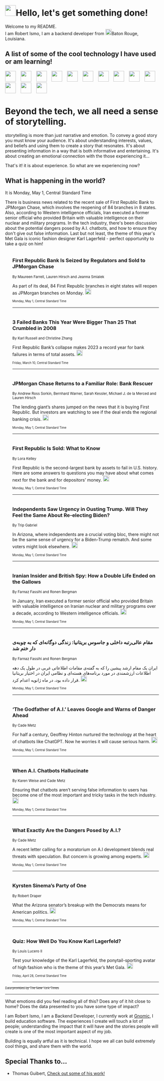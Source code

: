 <h1><img src="https://emojis.slackmojis.com/emojis/images/1643514375/3493/hot-coffee.gif?1643514375" width="35"/>Hello, let's get something done!</h1>

<p>Welcome to my README.<br/>
I am Robert Ismo, I am a backend developer from <img src="https://emojis.slackmojis.com/emojis/images/1638395689/50435/moulin_rouge.png?1638395689" width="20"/>Baton Rouge, Louisiana.</p>
<h2>A list of some of the cool technology I have used or am learning!</h2>
<p>
<img src="https://emojis.slackmojis.com/emojis/images/1643516091/21142/meow_bongotap.gif?1643516091" width="35" alt="">
<img src="https://img.shields.io/badge/Favorite%20Frontend%20Framework-SvelteKit-f83903" alt="">
<img src="https://img.shields.io/badge/Second%20Favorite-Vue-40b581" alt="">
<img src="https://img.shields.io/badge/Most%20Used%20Runtime-Nodejs-78b061" alt="">
<img src="https://emojis.slackmojis.com/emojis/images/1643517416/34482/fire.gif?1643517416" width="35" alt="">
<img src="https://img.shields.io/badge/Javascript%20But%20Better-Typescript-0078ca" alt="">
<img src="https://img.shields.io/badge/Favorite%20Language-Elixir-3e244d" alt="">
<img src="https://img.shields.io/badge/Containerize%20Everything-Docker-6ac9ef" alt="">
<img src="https://emojis.slackmojis.com/emojis/images/1643514596/5999/meow_party.gif?1643514596" width="35" alt="">
<img src="https://img.shields.io/badge/API%20Love%20Language-Graphql-de32a5" alt="">
<img src="https://img.shields.io/badge/Our%20Favorite%20Version%20Controller-Git-e94f33" alt="">
<img src="https://img.shields.io/badge/Favorite%20Database-Redis-d42d1d" alt="">
<img src="https://emojis.slackmojis.com/emojis/images/1643514559/5584/deployparrot.gif?1643514559" width="35" alt="">
<img src="https://img.shields.io/badge/Container%20Interstate-RabbitMQ-f66200" alt="">
<img src="https://img.shields.io/badge/Gotta%20Learn-Kubernetes-316adf" alt="">
<img src="https://img.shields.io/badge/Really%20Mature%20Now-WASM-654fef" alt="">
<img src="https://emojis.slackmojis.com/emojis/images/1666642497/61942/dance_vibe.gif?1666642497" width="35" alt="">
<img src="https://img.shields.io/badge/For%20My%20M1-ARM64-657d96" alt="">
<img src="https://img.shields.io/badge/Loving%20This%20So%20Much-TailwindCSS-17bcb5" alt="">
<img src="https://img.shields.io/badge/Cool%20Build%20Tool-Vite-f9cb24" alt="">
<img src="https://emojis.slackmojis.com/emojis/images/1669231376/62819/working-on-it.gif?1669231376" width="35" alt="">
<img src="https://img.shields.io/badge/Fun%20and%20Easy%20Database-MongoDB-5f8c49" alt="">
<img src="https://img.shields.io/badge/JS%20Life%20Support-NPM-c73737" alt="">
<img src="https://img.shields.io/badge/I%20Liked%20It-DynamoDB-0073b9" alt="">
<img src="https://emojis.slackmojis.com/emojis/images/1643514045/46/question.gif?1643514045" width="35" alt="">
<img src="https://img.shields.io/badge/cool-React-60d6f9" alt="">
<img src="https://img.shields.io/badge/Future%20Big%20Project-Lambda-f37e00" alt="">
<img src="https://img.shields.io/badge/NPM%20But%20Better-PNPM-f1aa07" alt="">
<img src="https://emojis.slackmojis.com/emojis/images/1643514943/9662/fbwow.gif?1643514943" width="35" alt="">
<img src="https://img.shields.io/badge/First%20Language-C-662079" alt="">
<img src="https://img.shields.io/badge/Where%20I%20Deploy%20Frontend-Vercel-000000" alt="">
<img src="https://img.shields.io/badge/Who%20Does%20not%20Want%20an%20App-Swift-f9492a" alt="">
<img src="https://emojis.slackmojis.com/emojis/images/1643514058/151/javascript.png?1643514058" width="35" alt="">
<img src="https://img.shields.io/badge/cool-Python-fbd542" alt="">
<img src="https://img.shields.io/badge/Favorite%20Something-Stripe-656cdc" alt="">
<img src="https://img.shields.io/badge/Of%20Course-HTML5-ed6327" alt="">
<img src="https://emojis.slackmojis.com/emojis/images/1660415405/60731/bomb.gif?1660415405" width="35" alt="">
<img src="https://img.shields.io/badge/hate-CSS-2964ec" alt="">
<img src="https://img.shields.io/badge/Learning-CircleCI-141215" alt="">
<img src="https://img.shields.io/badge/Learning-Rust-fbbb3b" alt="">
<img src="https://emojis.slackmojis.com/emojis/images/1660415397/60712/writing-hand.gif?1660415397" width="35" alt="">
<img src="https://img.shields.io/badge/Dev%20Browser%20of%20Choice-Firefox-cc4e26" alt="">
<img src="https://img.shields.io/badge/Recoverying%20From%20Windows-UNIX-1781e3" alt="">
<img src="https://img.shields.io/badge/LOVE-LogSeq-90c1c2" alt="">
<img src="https://emojis.slackmojis.com/emojis/images/1643514066/223/kirby.gif?1643514066" width="35" alt="">
<img src="https://img.shields.io/badge/Daily%20Driver-MacOS-e6e6e8" alt="">
<img src="https://img.shields.io/badge/Git%20Server-Github-000000" alt="">
<img src="https://img.shields.io/badge/enjoyable-EC2-f17428" alt="">
<img src="https://emojis.slackmojis.com/emojis/images/1643514239/2069/excited.gif?1643514239" width="35" alt="">
</p>
<h1>Beyond the tech, we all need a sense of storytelling.</h1>
<p>storytelling is more than just narrative and emotion. To convey a good story you must know your audience. It's about understanding interests, values, and beliefs and using them to create a story that resonates. It's about presenting information in a way that is both informative and entertaining. It's about creating an emotional connection with the those experiencing it...</p>
<p>That's it! it is about experience. So what are we experiencing now?</p>
<h2>What is happening in the world?</h2>
<p>It is Monday, May 1, Central Standard Time</p>
<p>
There is business news related to the recent sale of First Republic Bank to JPMorgan Chase, which involves the reopening of 84 branches in 8 states. Also, according to Western intelligence officials, Iran executed a former senior official who provided Britain with valuable intelligence on their nuclear and military programs. In the tech industry, there&#39;s been discussion about the potential dangers posed by A.I. chatbots, and how to ensure they don&#39;t give out false information. Last but not least, the theme of this year&#39;s Met Gala is iconic fashion designer Karl Lagerfeld - perfect opportunity to take a quiz on him!</p>
<ol>
<img src="https://img.shields.io/badge/-business-blue" alt="">
<h3>First Republic Bank Is Seized by Regulators and Sold to JPMorgan Chase</h3>
<sub>By Maureen Farrell, Lauren Hirsch and Jeanna Smialek</sub>
<p>As part of its deal, 84 First Republic branches in eight states will reopen as JPMorgan branches on Monday.  <a href="https://nyti.ms/3LpkNtw"><img src="https://developer.nytimes.com/files/poweredby_nytimes_30b.png?v=1583354208352" height="20"></a></p>
<sub><sub>Monday, May 1, Central Standard Time</sub></sub>
<hr/>
<img src="https://img.shields.io/badge/-business-blue" alt="">
<h3>3 Failed Banks This Year Were Bigger Than 25 That Crumbled in 2008</h3>
<sub>By Karl Russell and Christine Zhang</sub>
<p>First Republic Bank’s collapse makes 2023 a record year for bank failures in terms of total assets.  <a href="https://nyti.ms/3LnBbfA"><img src="https://developer.nytimes.com/files/poweredby_nytimes_30b.png?v=1583354208352" height="20"></a></p>
<sub><sub>Friday, March 10, Central Standard Time</sub></sub>
<hr/>
<img src="https://img.shields.io/badge/-business-blue" alt="">
<h3>JPMorgan Chase Returns to a Familiar Role: Bank Rescuer</h3>
<sub>By Andrew Ross Sorkin, Bernhard Warner, Sarah Kessler, Michael J. de la Merced and Lauren Hirsch</sub>
<p>The lending giant’s shares jumped on the news that it is buying First Republic. But investors are watching to see if the deal ends the regional banking crisis.  <a href="https://nyti.ms/3LItJM5"><img src="https://developer.nytimes.com/files/poweredby_nytimes_30b.png?v=1583354208352" height="20"></a></p>
<sub><sub>Monday, May 1, Central Standard Time</sub></sub>
<hr/>
<img src="https://img.shields.io/badge/-business-blue" alt="">
<h3>First Republic Is Sold: What to Know</h3>
<sub>By Lora Kelley</sub>
<p>First Republic is the second-largest bank by assets to fail in U.S. history. Here are some answers to questions you may have about what comes next for the bank and for depositors’ money.  <a href="https://nyti.ms/3HtkfBT"><img src="https://developer.nytimes.com/files/poweredby_nytimes_30b.png?v=1583354208352" height="20"></a></p>
<sub><sub>Monday, May 1, Central Standard Time</sub></sub>
<hr/>
<img src="https://img.shields.io/badge/-us-blue" alt="">
<h3>Independents Saw Urgency in Ousting Trump. Will They Feel the Same About Re-electing Biden?</h3>
<sub>By Trip Gabriel</sub>
<p>In Arizona, where independents are a crucial voting bloc, there might not be the same sense of urgency for a Biden-Trump rematch. And some voters might look elsewhere.  <a href="https://nyti.ms/3AKq4qN"><img src="https://developer.nytimes.com/files/poweredby_nytimes_30b.png?v=1583354208352" height="20"></a></p>
<sub><sub>Monday, May 1, Central Standard Time</sub></sub>
<hr/>
<img src="https://img.shields.io/badge/-world-blue" alt="">
<h3>Iranian Insider and British Spy: How a Double Life Ended on the Gallows</h3>
<sub>By Farnaz Fassihi and Ronen Bergman</sub>
<p>In January, Iran executed a former senior official who provided Britain with valuable intelligence on Iranian nuclear and military programs over a decade, according to Western intelligence officials.  <a href="https://nyti.ms/44jbO5G"><img src="https://developer.nytimes.com/files/poweredby_nytimes_30b.png?v=1583354208352" height="20"></a></p>
<sub><sub>Monday, May 1, Central Standard Time</sub></sub>
<hr/>
<img src="https://img.shields.io/badge/-world-blue" alt="">
<h3>مقام عالی‌رتبه داخلی و جاسوس بریتانیا: زندگی دوگانه‌ای که به چوبه‌ی دار ختم شد</h3>
<sub>By Farnaz Fassihi and Ronen Bergman</sub>
<p>ایران یک مقام ارشد پیشین را که به گفته‌ی مقامات اطلاعاتی غربی در طول یک دهه اطلاعات ارزشمندی در مورد برنامه‌های هسته‌ای و نظامی ایران در اختیار بریتانیا قرار داده بود، در ماه ژانویه اعدام کرد.  <a href="https://nyti.ms/3ANMsiN"><img src="https://developer.nytimes.com/files/poweredby_nytimes_30b.png?v=1583354208352" height="20"></a></p>
<sub><sub>Monday, May 1, Central Standard Time</sub></sub>
<hr/>
<img src="https://img.shields.io/badge/-technology-blue" alt="">
<h3>‘The Godfather of A.I.’ Leaves Google and Warns of Danger Ahead</h3>
<sub>By Cade Metz</sub>
<p>For half a century, Geoffrey Hinton nurtured the technology at the heart of chatbots like ChatGPT. Now he worries it will cause serious harm.  <a href="https://nyti.ms/42flixh"><img src="https://developer.nytimes.com/files/poweredby_nytimes_30b.png?v=1583354208352" height="20"></a></p>
<sub><sub>Monday, May 1, Central Standard Time</sub></sub>
<hr/>
<img src="https://img.shields.io/badge/-business-blue" alt="">
<h3>When A.I. Chatbots Hallucinate</h3>
<sub>By Karen Weise and Cade Metz</sub>
<p>Ensuring that chatbots aren’t serving false information to users has become one of the most important and tricky tasks in the tech industry.  <a href="https://nyti.ms/3VhogyZ"><img src="https://developer.nytimes.com/files/poweredby_nytimes_30b.png?v=1583354208352" height="20"></a></p>
<sub><sub>Monday, May 1, Central Standard Time</sub></sub>
<hr/>
<img src="https://img.shields.io/badge/-technology-blue" alt="">
<h3>What Exactly Are the Dangers Posed by A.I.?</h3>
<sub>By Cade Metz</sub>
<p>A recent letter calling for a moratorium on A.I development blends real threats with speculation. But concern is growing among experts.  <a href="https://nyti.ms/42cEFac"><img src="https://developer.nytimes.com/files/poweredby_nytimes_30b.png?v=1583354208352" height="20"></a></p>
<sub><sub>Monday, May 1, Central Standard Time</sub></sub>
<hr/>
<img src="https://img.shields.io/badge/-magazine-blue" alt="">
<h3>Kyrsten Sinema’s Party of One</h3>
<sub>By Robert Draper</sub>
<p>What the Arizona senator’s breakup with the Democrats means for American politics.  <a href="https://nyti.ms/40TQzon"><img src="https://developer.nytimes.com/files/poweredby_nytimes_30b.png?v=1583354208352" height="20"></a></p>
<sub><sub>Monday, May 1, Central Standard Time</sub></sub>
<hr/>
<img src="https://img.shields.io/badge/-fashion-blue" alt="">
<h3>Quiz: How Well Do You Know Karl Lagerfeld?</h3>
<sub>By Louis Lucero II</sub>
<p>Test your knowledge of the Karl Lagerfeld, the ponytail-sporting avatar of high fashion who is the theme of this year’s Met Gala.  <a href="https://nyti.ms/426vvfd"><img src="https://developer.nytimes.com/files/poweredby_nytimes_30b.png?v=1583354208352" height="20"></a></p>
<sub><sub>Friday, April 28, Central Standard Time</sub></sub>
<hr/>
</ol>
<a href="https://developer.nytimes.com"><sub><sub>Data provided by The New York Times</sub></sub></a>
<hr/>
<p>What emotions did you feel reading all of this? Does any of it hit close to home? Does the data presented to you have some type of impact?</p>
<p>I am Robert Ismo, I am a Backend Developer, I currently work at <a href="https://gnomic.education/">Gnomic</a>, I build education software. The experiences I create will touch a lot of people; understanding the impact that it will have and the stories people will create is one of the most important aspect of my job.</p>
<p>Building is equally artful as it is technical. I hope we all can build extremely cool things, and share them with the world.</p>
<h2>Special Thanks to...</h2>
<ul>
<li>Thomas Guibert, <a href="https://github.com/thmsgbrt/thmsgbrt">Check out some of his work!</a></li>
</ul>